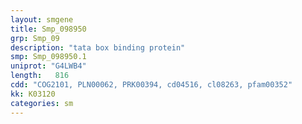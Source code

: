 ```yaml
---
layout: smgene
title: Smp_098950
grp: Smp_09
description: "tata box binding protein"
smp: Smp_098950.1
uniprot: "G4LWB4"
length:   816
cdd: "COG2101, PLN00062, PRK00394, cd04516, cl08263, pfam00352"
kk: K03120
categories: sm
---
```

